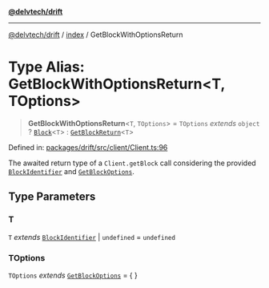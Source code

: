 [**@delvtech/drift**](../../README.md)

***

[@delvtech/drift](../../README.md) / [index](../README.md) / GetBlockWithOptionsReturn

# Type Alias: GetBlockWithOptionsReturn\<T, TOptions\>

> **GetBlockWithOptionsReturn**\<`T`, `TOptions`\> = `TOptions` *extends* `object` ? [`Block`](Block.md)\<`T`\> : [`GetBlockReturn`](GetBlockReturn.md)\<`T`\>

Defined in: [packages/drift/src/client/Client.ts:96](https://github.com/delvtech/drift/blob/95370f81f9813e8d583ed884b0b07657be0d8f2c/packages/drift/src/client/Client.ts#L96)

The awaited return type of a `Client.getBlock` call considering the
provided [`BlockIdentifier`](BlockIdentifier.md) and [`GetBlockOptions`](../interfaces/GetBlockOptions.md).

## Type Parameters

### T

`T` *extends* [`BlockIdentifier`](BlockIdentifier.md) \| `undefined` = `undefined`

### TOptions

`TOptions` *extends* [`GetBlockOptions`](../interfaces/GetBlockOptions.md) = \{ \}
